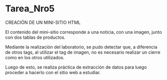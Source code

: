 # Tarea_Nro5
CREACIÓN DE UN MINI-SITIO HTML

El contenido del mini-sitio corresponde a una noticia, con una imagen, junto con dos tablas de productos.

Mediante la realización del laboratorio, se pudo detectar que, a diferencia de otros tags, al utilizar el tag de imagen, no es necesario realizar un cierre como en los otros utilizados.

Luego de esto, se realiza práctica de extracción de datos para luego proceder a hacerlo con el sitio web a estudiar.
